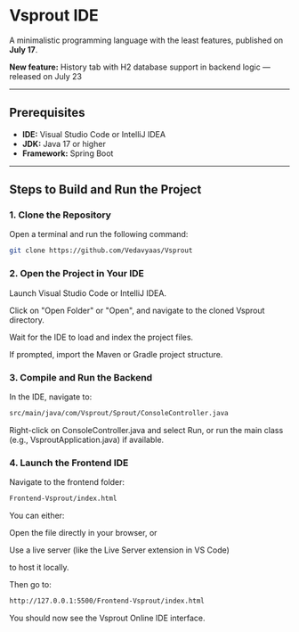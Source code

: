 # Vsprout IDE

A minimalistic programming language with the least features, published on **July 17**.

**New feature:** History tab with H2 database support in backend logic — released on July 23

---

## Prerequisites

- **IDE:** Visual Studio Code or IntelliJ IDEA  
- **JDK:** Java 17 or higher  
- **Framework:** Spring Boot  

---

## Steps to Build and Run the Project

### 1. Clone the Repository

Open a terminal and run the following command:

```bash
git clone https://github.com/Vedavyaas/Vsprout
```
### 2. Open the Project in Your IDE
Launch Visual Studio Code or IntelliJ IDEA.


Click on "Open Folder" or "Open", and navigate to the cloned Vsprout directory.


Wait for the IDE to load and index the project files.


If prompted, import the Maven or Gradle project structure.


### 3. Compile and Run the Backend
In the IDE, navigate to:
```bash
src/main/java/com/Vsprout/Sprout/ConsoleController.java
```
Right-click on ConsoleController.java and select Run,
or run the main class (e.g., VsproutApplication.java) if available.
### 4. Launch the Frontend IDE
Navigate to the frontend folder:

```bash
Frontend-Vsprout/index.html
```
You can either:


Open the file directly in your browser, or


Use a live server (like the Live Server extension in VS Code)


to host it locally.


Then go to:
```bash
http://127.0.0.1:5500/Frontend-Vsprout/index.html
```
You should now see the Vsprout Online IDE interface.
